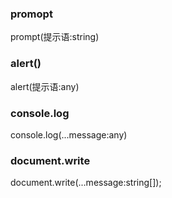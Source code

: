 ### promopt
prompt(提示语:string)

### alert()
alert(提示语:any)

### console.log
console.log(...message:any)

### document.write
document.write(...message:string[]);
